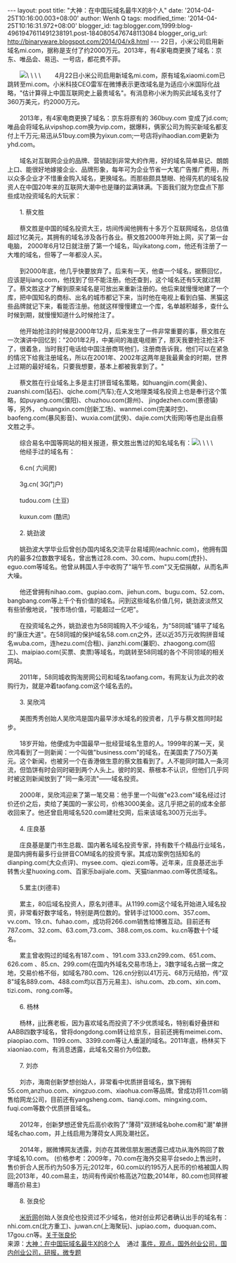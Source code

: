 --- layout: post title: "大神：在中国玩域名最牛X的8个人" date:
'2014-04-25T10:16:00.003+08:00' author: Wenh Q tags: modified\_time:
'2014-04-25T10:16:31.972+08:00' blogger\_id:
tag:blogger.com,1999:blog-4961947611491238191.post-1840805476748113084
blogger\_orig\_url: http://binaryware.blogspot.com/2014/04/x8.html ---
22日，小米公司启用新域名mi.com，据称是支付了约2000万元。2013年，有4家电商更换了域名：京东、唯品会、易迅、一号店，都花费不菲。\
\
　　![](https://images-blogger-opensocial.googleusercontent.com/gadgets/proxy?url=http%3A%2F%2Fwww.kuailiyu.com%2Fuploadfile%2F2014%2F0424%2F20140424114941440.jpg&container=blogger&gadget=a&rewriteMime=image%2F*)\
\
 \
\
　　4月22日小米公司启用新域名mi.com，原有域名xiaomi.com已跳转至mi.com。小米科技CEO雷军在微博表示更改域名是为适应小米国际化战略，"估计算得上中国互联网史上最贵域名"。有消息称小米为购买此域名支付了360万美元，约2000万元。\
\
　　2013年，有4家电商更换了域名：京东将原有的 360buy.com
变成了jd.com;唯品会将域名从vipshop.com换为vip.com，据爆料，俩家公司为购买新域名都支付上千万元;易迅从51buy.com换为yixun.com;一号店将yihaodian.com更新为yhd.com。\
\
　　域名对互联网企业的品牌、营销起到非常大的作用，好的域名简单易记、朗朗上口、能很好地嫁接企业、品牌形象，每年可为企业节省一大笔广告推广费用，所以众多企业才不惜重金购入域名，更换域名。而那些颇具慧眼、抢得先机的域名投资人在中国20年来的互联网大潮中也是赚的盆满钵满。下面我们就为您盘点下那些成功投资域名的大玩家：\
\
　　1. 蔡文胜\
\
　　蔡文胜是中国的域名投资大王，坊间传闻他拥有十多万个互联网域名，总估值超过1亿美元，其拥有的域名涉及各行各业。蔡文胜2000年开始上网，买了第一台电脑，
2000年6月12日就注册了第一个域名，叫yikatong.com，他还有注册了一大堆的域名，但等了一年都没人买。\
\
　　到2000年底，他几乎快要放弃了。后来有一天，他查一个域名，据蔡回忆，应该是lijiang.com，他找到了但不能注册。他还查到，这个域名还有5天就过期了。蔡文胜这才了解到原来域名是可放出来重新注册的。他后来就慢慢地建了一个库，把中国知名的商标、出名的城市都记下来，当时他在电视上看到白猫、黑猫这些品牌就记下来，看能否注册。他就这样慢慢建立一个库，名单越积越多，查什么时候到期，就慢慢知道什么时候抢注了。\
\
　　他开始抢注的时候是2000年12月，后来发生了一件非常重要的事，蔡文胜在一次演讲中回忆到："2001年2月，中美间的海底电缆断了，那天我要抢注抢注不了，很着急，当时我打电话给中国注册商骂他们，注册商告诉我，他们可以在紧急的情况下给我注册域名，所以在2001年、2002年这两年是我最黄金的时期，世界上过期的最好域名，只要我想要，基本上都被我拿到了。"\
\
　　蔡文胜在行业域名上多是主打拼音域名策略，如huangjin.com(黄金)、zuanshi.com(钻石)、qiche.com(汽车);在人文地理类域名投资上也是奉行这个策略，如puyang.com(濮阳)、chuzhou.com(滁州)、
jingdezhen.com(景德镇)等，另外，
chuangxin.com(创新工场)、wanmei.com(完美时空)、baofeng.com(暴风影音)、wuxia.com(武侠)、dajie.com(大街网)等也是出自蔡文胜之手。\
\
　　综合易名中国等网站的相关报道，蔡文胜出售过的知名域名有：![](https://images-blogger-opensocial.googleusercontent.com/gadgets/proxy?url=http%3A%2F%2Fwww.kuailiyu.com%2Fuploadfile%2F2014%2F0424%2F20140424114941741.jpg&container=blogger&gadget=a&rewriteMime=image%2F*)\
\
 \
\
　　他经手过的域名有：\
\
　　6.cn( 六间房)\
\
　　3g.cn( 3G门户)\
\
　　tudou.com (土豆)\
\
　　kuxun.com (酷讯)\
\
　　2. 姚劲波\
\
　　姚劲波大学毕业后曾创办国内域名交流平台易域网(eachnic.com)，他拥有国内的最多2位数数字域名，曾出售过28.com、30.com、hupu.com(虎扑)、eguo.com等域名。他曾从韩国人手中收购了"端午节.com"又无偿捐献，从而名声大噪。\
\
　　他还曾拥有nihao.com、gupiao.com、jiehun.com、bugu.com、52.com、bangbang.com等上千个有价值的域名。问到这些域名价值几何，姚劲波淡然又有些骄傲地说，"按市场价值，可能超过一亿吧"。\
\
　　在投资域名之外，姚劲波也为58同城购入不少域名，为"58同城"铺平了域名的"康庄大道"。在58同城的保护域名58.com.cn之外，还以近35万元收购拼音域名wuba.com，连hezu.com(合租)、jianzhi.com(兼职)、zhaogong.com(招工)、maipiao.com(买票、卖票)等域名，均跳转至58同城的各个不同领域的相关网站。\
\
　　2011年，58同城收购淘房网公司和域名taofang.com，有网友认为此次的收购行为，就是冲着taofang.com这个域名去的。\
\
　　3. 吴欣鸿\
\
　　美图秀秀创始人吴欣鸿是国内最早涉水域名的投资者，几乎与蔡文胜同时起步。\
\
　　18岁开始，他便成为中国最早一批经营域名生意的人。1999年的某一天，吴欣鸿看到了一则新闻：一个叫做"business.com"的域名，在美国卖了750万美元。这个新闻，也被另一个在香港做生意的蔡文胜看到了。人不能同时踏入一条河流，但馅饼有时会同时砸到两个人头上。彼时的吴、蔡根本不认识，但他们几乎同时被这则新闻放到了"同一条河流"——域名投资。\
\
　　2000年，吴欣鸿迎来了第一笔交易：他手里一个叫做"e23.com"域名经过讨价还价之后，卖给了美国的一家公司，价格3000美金。这几乎把之前的成本全部收回来了。他还曾启用域名520.com建社交网，后来该域名300万元出手。\
\
　　4. 庄良基\
\
　　庄良基是厦门书生总裁、国内著名域名投资专家，持有数千个精品行业域名，是国内拥有最多行业拼音COM域名的投资专家。其成功案例包括知名的dianping.com(大众点评)、mysee.com、qiezi.com等。近年来，庄良基还出手转售火星huoxing.com、百家乐baijiale.com、天猫tianmao.com等优质域名。\
\
　　5.累主(刘德丰)\
\
　　累主，80后域名投资人，原名刘德丰。从1199.com这个域名开始进入域名投资，非常看好数字域名，特别是两位数的。曾转手过1000.com、357.com、vv.com、19.cn、fuhao.com，成功将266.com销售给博雅互动。目前还有787.com、32.com、63.com,73.com、388.com,os.com、ku.cn等数十个域名。\
\
　　累主曾收购过的域名有187.com 、191.com 333.cn299.com、651.com、
626.com
、85.cn、299.com(在国内外域名交易市场上，3数字域名占据一席之地，交易价格不俗，如域名780.com、126.cn分别以41万元、68万元结拍，传"双8"域名889.com、488.com均以百万元易主)、ishu.com、zb.com、xin.com、tizi.com、rong.com等。\
\
　　6. 杨林\
\
　　杨林，jj比赛老板，因为喜欢域名而投资了不少优质域名，特别看好叠拼和AABB四数字域名，曾将dongdong.com转让给京东，目前还拥有meimei.com、piaopiao.com、1199.com、3399.com等让人垂涎的域名。2011年底，杨林买下xiaoniao.com，有消息透露，此域名交易价为6位数。\
\
　　7. 刘亦\
\
　　刘亦，海南创新梦想创始人，非常看中优质拼音域名，旗下拥有55.com,anzhuo.com、xingzuo.com、xiaohua.com等品牌。曾成功将11.com销售给网龙公司，目前还有yangsheng.com、tianqi.com、mingxing.com、fuqi.com等数个优质拼音域名。\
\
　　2012年，创新梦想还曾先后高价收购了"薄荷"双拼域名bohe.com和"潮"单拼域名chao.com，并上线启用为薄荷女人网及潮社区。\
\
　　2014年，据微博网友透露，刘亦在其微信朋友圈透露已成功从海外购回了数字域名10.com。
(价格参考：2009年，70.com在海外交易平台sedo上售出时，售价折合人民币约为50多万元;2012年，60.com以约195万人民币的价格被国人购回;2013年，40.com易主，坊间有传闻价格高达7位数;2014年，80.com也同样被曝高价易主)\
\
　　8. 张良伦\
\
　　[米折网](http://www.kuailiyu.com/article/4313.html)创始人张良伦也投资过不少域名，他对创业邦记者确认出手的域名有：nhi.com.cn(北方重工)、juwan.cn(上海聚玩)、jupiao.com，duoquan.com、17gou.cn等。[关于张良伦](http://magazine.cyzone.cn/articles/201301/2808.html)
\
来源：[大神：在中国玩域名最牛X的8个人](http://www.kuailiyu.com/article/9502.html) 
  通过 [事件，观点，国外创业公司，国内创业公司，研报，微专题](http://www.kuailiyu.com/)
